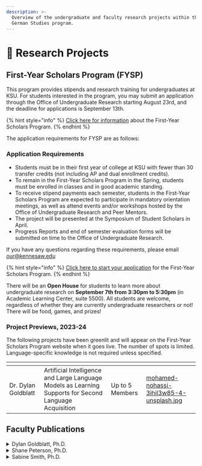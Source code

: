 ```yaml
---
description: >-
  Overview of the undergraduate and faculty research projects within the KSU
  German Studies program.
---
```


# 🔬 Research Projects

## First-Year Scholars Program (FYSP)

This program provides stipends and research training for undergraduates at KSU. For students interested in the program, you may submit an application through the Office of Undergraduate Research starting August 23rd, and the deadline for applications is September 13th.

{% hint style="info" %}
[Click here for information](https://research.kennesaw.edu/our/first-year-scholars/2023-2024-projects/index.php) about the First-Year Scholars Program.
{% endhint %}

The application requirements for FYSP are as follows:

### Application Requirements

* Students must be in their first year of college at KSU with fewer than 30 transfer credits (not including AP and dual enrollment credits).
* To remain in the First-Year Scholars Program in the Spring, students must be enrolled in classes and in good academic standing.
* To receive stipend payments each semester, students in the First-Year Scholars Program are expected to participate in mandatory orientation meetings, as well as attend events and/or workshops hosted by the Office of Undergraduate Research and Peer Mentors.
* The project will be presented at the Symposium of Student Scholars in April.
* Progress Reports and end of semester evaluation forms will be submitted on time to the Office of Undergraduate Research.

If you have any questions regarding these requirements, please email [our@kennesaw.edu](mailto:our@kennesaw.edu)

{% hint style="info" %}
[Click here to start your application](https://forms.office.com/Pages/ResponsePage.aspx?id=5W7yRTTxnkO8k-bH4z1hwhdLywYqCMxNoBO3FAtCMJZUNFk2VTJYSFlLWVdFRVFFOVRaUU1BQUQ4MiQlQCN0PWcu) for the First-Year Scholars Program.
{% endhint %}

There will be an **Open House** for students to learn more about undergraduate research on **September 7th from 3:30pm to 5:30pm** (in Academic Learning Center, suite 5500). All students are welcome, regardless of whether they are currently undergraduate researchers or not! There will be food, games, and prizes!&#x20;

### Project Previews, 2023-24

The following projects have been greenlit and will appear on the First-Year Scholars Program website when it goes live. The number of spots is limited. Language-specific knowledge is not required unless specified.

<table data-view="cards"><thead><tr><th></th><th></th><th></th><th data-hidden data-card-cover data-type="files"></th></tr></thead><tbody><tr><td>Dr. Dylan Goldblatt</td><td>Artificial Intelligence and Large Language Models as Learning Supports for Second Language Acquisition</td><td>Up to 5 Members</td><td><a href="../.gitbook/assets/mohamed-nohassi-3ihil3w85-4-unsplash.jpg">mohamed-nohassi-3ihil3w85-4-unsplash.jpg</a></td></tr></tbody></table>



## Faculty Publications

<details>

<summary>Dylan Goldblatt, Ph.D.</summary>

#### Articles

Goldblatt, Dylan. “[The Vitruvian Source of Marvell’s Tortoise in ‘Upon Appleton House, To My Lord Fairfax](https://digitalcommons.kennesaw.edu/facpubs/4580/)’,” _South Central Review,_ 36.3, Fall 2019.

#### Translations

Lerner, Marc. “Competing memories of a Swiss revolt: The prism of the William Tell legend,” in _Rhythms of Revolt: European Traditions and Memories of Social Conflict in Oral Culture_, eds. Éva Guillorel, David Hopkin, Will Pooley. New York, Routledge. p. 90-120.

McDonald, William C. “Seeking Sedechias: Faustus, Trithemius, and the Path from Murder to Magic” in _Wolfenbütteler Renaissancemitteilungen_, vol. 38, p. 3-26.

McDonald, William C. “Leopoldus Iudaeus necromanticus: Concerning an Unpublished, Sixteenth-Century Day-Book Entry on the Execution of Lippold Ben Chluchim in Berlin, 1573” in _Revue des etudes juives_, vol. 176 (3-4), juillet-décembre, p. 371-391.

McDonald, William C. “Gödelmann’s Faustus (1591) Concerning the Fluidity of the Early Transmission of the Adventures of Faustus in Germany,” in _Studia theodisca_, vol. 23, p. 17-32.

McDonald, William C. “Standing atop a Dying World: Observing a Printer's Device of Franz Behem (1500-1582)” in _Emblematica_, vol. 23, p. 1-23.

McDonald, William C. “Ars imprimendi libros initium cepit: Remarks of a Lutheran Pastor, Georg Agricola (1554–1630), Concerning the Origin of the Art of Printing in Mainz.” in _Gutenberg-Jahrbuch,_ vol. 91, p. 177-189.

McDonald, William C. “A Certain Sedechias, a Jew by Religion and a Physician by Profession: On the Long Life of an Anti-Jewish Myth” in _Korot:  The Israel Journal of the History of Medicine and Science,_ vol. 23, p. 197-235.

</details>

<details>

<summary>Shane Peterson, Ph.D.</summary>

#### Articles

Ergai, Awatef, Shane D. Peterson, Ginny Zhan, and Sabine Smith. “Advancing Intercultural\
Communication Skills in Diverse Teams:  An Intervention Program for Project-Based Engineering Courses.” _Journal of Higher Education Theory and Practice_ 23.10 (2023): 120-136.

Peterson, Shane D. “The Contested Status of Illustrated Literature (1860-1890).” _Colloquia Germanica_ 49.2-3 (2016 \[2018]): 259-82.

Peterson, Shane D. “Projection Spaces: Manifestations of the Alpine in the Reception of the Austrian _Heimatfilm Echo der Berge_ (1954) and of the Vienna Flak Towers.” _Austrian Studies_ 18 (2010): 124-40.

#### Book Chapters

Peterson, Shane D. “Illustrated Editions of Novels as Marketing Strategy: The Case of Wilhelm Raabe.” _Market Strategies and German Literature in the Long Nineteenth Century_, eds. Vance Byrd & Ervin Malakaj. De Gruyter, 2020. 269-305.

Peterson, Shane D. “Intranational Migration – The Search for Postwar Austrian _Heimat_ in « Echo der Berge »(1954).” _Imaginäre Topographien: Migration und Verortung_, eds. Klaus Müller-Richter and Ramona Uritescu-Lombard. Bielefeld: Transcript, 2007. 127-42.

#### Refereed Conference Proceedings

Ergai, Awatef, Shane D. Peterson, Ginny Zhan, and Sabine Smith. [“Improving Communication Skills in Global Engineers: Adapting the UNESCO Story Circles Method in an Undergraduate Engineering Course.”](https://peer.asee.org/40608) American Society for Engineering Education. _2022 Annual Conference & Exposition_.&#x20;

#### Textbooks

Peterson, Shane D., Sabine Smith, Dylan Goldblatt, and Susanne Estrella. [“der und mehr”:](https://alg.manifoldapp.org/projects/der-und-mehr) An Online, Open-Source German Language Textbook.

#### Undergraduate Research Mentorship

Faculty Mentor, First-Year Scholars Program, “Measuring German Vocabulary Learning,” 2020-21.

</details>

<details>

<summary>Sabine Smith, Ph.D.</summary>

#### Monographs

* Peterson, Shane, Sabine H. Smith, Dylan Goldblatt, Susanne Estrella. _Der und mehr._ Open Textbooks, ALG, 2020. Available via [https://alg.manifoldapp.org/projects/der-und-mehr](https://nam04.safelinks.protection.outlook.com/?url=https%3A%2F%2Falg.manifoldapp.org%2Fprojects%2Fder-und-mehr\&data=05%7C01%7Cngoldbla%40kennesaw.edu%7Cda27d8d04078490416e808dba1ba73c8%7C45f26ee5f134439ebc93e6c7e33d61c2%7C1%7C0%7C638281594400850457%7CUnknown%7CTWFpbGZsb3d8eyJWIjoiMC4wLjAwMDAiLCJQIjoiV2luMzIiLCJBTiI6Ik1haWwiLCJXVCI6Mn0%3D%7C3000%7C%7C%7C\&sdata=srHp9v2FA%2BQaIvBUVsmSjJUTzJ1SgddYotCgUaTSI%2Fw%3D\&reserved=0)&#x20;
* Ehland, Christoph, Sabine H. Smith, eds. _KSU UPB Maymester 2016: Georgia with the Germans._ Paderborn: np, 2017. Available in print and via [https://uni-paderborn.sciebo.de/index.php/s/wOpITMLOF3aCPsA](https://nam04.safelinks.protection.outlook.com/?url=https%3A%2F%2Funi-paderborn.sciebo.de%2Findex.php%2Fs%2FwOpITMLOF3aCPsA\&data=05%7C01%7Cngoldbla%40kennesaw.edu%7Cda27d8d04078490416e808dba1ba73c8%7C45f26ee5f134439ebc93e6c7e33d61c2%7C1%7C0%7C638281594400850457%7CUnknown%7CTWFpbGZsb3d8eyJWIjoiMC4wLjAwMDAiLCJQIjoiV2luMzIiLCJBTiI6Ik1haWwiLCJXVCI6Mn0%3D%7C3000%7C%7C%7C\&sdata=aR6d%2FCIy2wV0df4aAC%2B%2FKNhHvajtXg2xs56kj7uABrI%3D\&reserved=0)&#x20;
* Robbins, Sarah, Sabine H. Smith, and Federica Santini, eds. _Bridging Cultures: International Women Faculty Transforming the US Academy._ Lanham, MD: University Press of America, 2011.&#x20;
* Smith, Sabine H. _Sexual Violence in German Culture: Rereading and Rewriting the Tradition._ Studien zum Theater, Film, Fernsehen 26. Frankfurt: Peter Lang, 1998.&#x20;

#### Book chapters: &#x20;

* Levintova, Ekaterina, Sabine H. Smith, Iris Berdrow, Laura Boudon, Dan Paracka, and Paul Worley. “Have Interest, Will NOT Travel: Multi-Institutional Study of the Reasons Why Students Opt Out of Study Abroad,” in: Namaste, Nina & Amanda Sturgill, eds. _Mind The Gap: Integrating Global Learning at Home and Abroad_ (Stylus, 2020).&#x20;
* Berdrow, Iris, Rebecca Cruise, Ekaterina Levintova, Sabine H. Smith, Laura Boudon, Dan Paracka, and Paul Worley. “Exploring Patterns of Student Global Learning Choices: A Multi-Institutional Analysis,” in: Namaste, Nina & Amanda Sturgill, eds. _Mind The Gap: Integrating Global Learning at Home and Abroad_ (Stylus, 2020).&#x20;
* Smith, Sabine H. “The Urban Residential Balcony as Interstitial Site.” _Resistance and the City._ Ed. Christoph Ehland and Pascal Fischer; (= Spatial Practices series). Amsterdam/Leiden: Rodopi/Brill,  2018, 168-184.&#x20;
* Smith, Sabine H. “Staking the Ground for the ‘Third Place’: Fostering Intercultural Competence in Foreign Language Students at an American University.” _Intercultural Encounters in Education, vol.2_ Ed. Ulla Kriebernegg, Roberta Maierhofer and Hermine Penz. Vienna: LIT Verlag, 2014, 9-27.&#x20;
* Smith, Sabine H. “Perfectly Ambivalent: How German Am I?” _Bridging Cultures: International Women Faculty Transforming the US Academy._ Ed. Sarah Robbins, Sabine H. Smith, and Federica Santini. Lanham, MD: University Press of America, 2011, 40-60. (Reprinted in _Journal of Transnational American Studies_, 4(1) (2012), 11-31. Available [http://escholarship.org/uc/item/5bx354k1#page-1](https://nam04.safelinks.protection.outlook.com/?url=http%3A%2F%2Fescholarship.org%2Fuc%2Fitem%2F5bx354k1%23page-1\&data=05%7C01%7Cngoldbla%40kennesaw.edu%7Cda27d8d04078490416e808dba1ba73c8%7C45f26ee5f134439ebc93e6c7e33d61c2%7C1%7C0%7C638281594400850457%7CUnknown%7CTWFpbGZsb3d8eyJWIjoiMC4wLjAwMDAiLCJQIjoiV2luMzIiLCJBTiI6Ik1haWwiLCJXVCI6Mn0%3D%7C3000%7C%7C%7C\&sdata=HXU%2B7w4xPNDaeZsnH%2BXkv977n3UYhXMEiTk6wTpoBTY%3D\&reserved=0)).&#x20;
* Santini, Federica, Sabine H. Smith, and Sarah Robbins. “Introduction.” _Bridging Cultures: International Women Faculty Transforming the US Academy._ Ed. Sarah Robbins, Sabine H. Smith, and Federica Santini. Lanham, MD: University Press of America, 2011, xxi-xlii. (Reprinted in _Journal of Transnational American Studies_, 4(1) (2012), 1-10. Available [http://escholarship.org/uc/item/5bx354k1#page-1](https://nam04.safelinks.protection.outlook.com/?url=http%3A%2F%2Fescholarship.org%2Fuc%2Fitem%2F5bx354k1%23page-1\&data=05%7C01%7Cngoldbla%40kennesaw.edu%7Cda27d8d04078490416e808dba1ba73c8%7C45f26ee5f134439ebc93e6c7e33d61c2%7C1%7C0%7C638281594400850457%7CUnknown%7CTWFpbGZsb3d8eyJWIjoiMC4wLjAwMDAiLCJQIjoiV2luMzIiLCJBTiI6Ik1haWwiLCJXVCI6Mn0%3D%7C3000%7C%7C%7C\&sdata=HXU%2B7w4xPNDaeZsnH%2BXkv977n3UYhXMEiTk6wTpoBTY%3D\&reserved=0) )&#x20;
* Howard, Lori, Sarah R. Robbins, Sabine H. Smith, and _Bridging Cultures_ writers. “Epilogue: Synthesizing Stories and Making Connections.” _Bridging Cultures: International Women Faculty Transforming the US Academy._ Ed. Sarah Robbins, Sabine H. Smith, and Federica Santini Lanham, MD: University Press of America, 2011, 157-173.&#x20;
* Santini, Federica, and Sabine H. Smith. “Questions: Reflection, Discussion and Cultural Change.” _Bridging Cultures: International Women Faculty Transforming the US Academy._ Ed. Sarah Robbins, Sabine H. Smith, and Federica Santini. Lanham, MD: University Press of America, 2011, 174-177.&#x20;
* Smith, Sabine H. “’I would have hoped for a different discussion…’: An Interview with Helke Sander.” _Triangulated Visions: Women in Recent German Cinema._ Ed. Ingeborg Major O’Sickey and Ingeborg von Zadow. New York: SUNY P, 1998.&#x20;

#### Articles (peer reviewed/refereed): &#x20;

* Ergai, Awatef, Shane Peterson, Sabine H. Smith, Ginny Zhan, ”Advancing Intercultural Communication Skills in Diverse Teams: An Intervention Program for Project-Based Engineering Courses.“ _Journal of Higher Education Theory and Practice_ 23:10 (2023).120 – 136.&#x20;
* Ergai, Awatef, Shane Peterson, Ginny Zhan, Sabine H. Smith, „Improving Communication Skills in Global Engineers: Adapting the UNESCO Story Circles Method in an Undergraduate Engineering Course,” _2022 ASEE Annual Conference & Exposition, Minneapolis, MN, 2022._American Society for Engineering Education (ASEE), 1-18. [https://peer.asee.org/40608](https://nam04.safelinks.protection.outlook.com/?url=https%3A%2F%2Fpeer.asee.org%2F40608\&data=05%7C01%7Cngoldbla%40kennesaw.edu%7Cda27d8d04078490416e808dba1ba73c8%7C45f26ee5f134439ebc93e6c7e33d61c2%7C1%7C0%7C638281594400850457%7CUnknown%7CTWFpbGZsb3d8eyJWIjoiMC4wLjAwMDAiLCJQIjoiV2luMzIiLCJBTiI6Ik1haWwiLCJXVCI6Mn0%3D%7C3000%7C%7C%7C\&sdata=oDll0w9bjiTseTs5etcvNRSh1247GVn1xTau5iVgrSM%3D\&reserved=0).[Available here](https://nam04.safelinks.protection.outlook.com/?url=https%3A%2F%2Fpeer.asee.org%2Fimproving-communication-skills-in-global-engineers-adapting-the-unesco-story-circles-method-in-undergraduate-engineering-programs\&data=05%7C01%7Cngoldbla%40kennesaw.edu%7Cda27d8d04078490416e808dba1ba73c8%7C45f26ee5f134439ebc93e6c7e33d61c2%7C1%7C0%7C638281594401006683%7CUnknown%7CTWFpbGZsb3d8eyJWIjoiMC4wLjAwMDAiLCJQIjoiV2luMzIiLCJBTiI6Ik1haWwiLCJXVCI6Mn0%3D%7C3000%7C%7C%7C\&sdata=PR2XTMtD1bg34LjhR8jsrcshufKOKJ0EGDq6qTNIdao%3D\&reserved=0).&#x20;
* GuramatunhuCooper, Nyasha M., Darlene Xiomara Rodriguez, Uttam Kokil, Sabine H. Smith, “Cross-Cultural Contexts of Teaching and Learning: Experiences of International Faculty at a Southeastern University in the United States,” _Currents in Teaching and Learning_14:1 (September 2022). 55-69. [Available here](https://nam04.safelinks.protection.outlook.com/?url=https%3A%2F%2Fwebcdn.worcester.edu%2Fcurrents-in-teaching-and-learning%2Fwp-content%2Fuploads%2Fsites%2F65%2F2022%2F09%2FCurrents-14-01-GuramatunhuCooper-Xiomara-Rodriguez-Kokil-Smith-Cross-Cultural-Contexts-of-Teaching-and-Learning-Experiences-of-International-Faculty.pdf\&data=05%7C01%7Cngoldbla%40kennesaw.edu%7Cda27d8d04078490416e808dba1ba73c8%7C45f26ee5f134439ebc93e6c7e33d61c2%7C1%7C0%7C638281594401006683%7CUnknown%7CTWFpbGZsb3d8eyJWIjoiMC4wLjAwMDAiLCJQIjoiV2luMzIiLCJBTiI6Ik1haWwiLCJXVCI6Mn0%3D%7C3000%7C%7C%7C\&sdata=Xn4xq3edk%2FlEHzTxkt7pVLiQ%2FOthhUIwatSins%2BXUAI%3D\&reserved=0).&#x20;
* Smith, Sabine H., and Daniel J. Paracka. “Global learning is shared learning: Interdisciplinary intercultural competence at a comprehensive regional university” International Journal for Intercultural Relations 63:1 (2018), 17-26. Smith, Sabine H., “Investigating Products, Practices, and Perspectives in a Simulated Moving Abroad Project.” Garrett-Rucks, Paula and Alvino Fantini, eds. Dimension 2016 Special Issue: Focus on Intercultural Competence (2016). 169-194. Available at https://www.academia.edu/26575642/Dimension\_2016\_Special\_Issue\_Focus\_on\_Intercultural\_Competence
* Terantino, Joseph, Claudia Stura, Sabine H. Smith, and Jeannette Boettcher. “Die Integration von interkultureller Kommunikationskompetenz in das Curriculum eines Institutes für Fremdsprachen: Eine explorative Fallstudie” \[Integrating Intercultural Communicative Competence Into the Curriculum of a Department of Foreign Languages: An Exploratory Case Study] Intercultural Journal: Online Zeitschrift für Interkulturelle Studien 12:21 (2013). 59-70. Available at http://www.ssoar.info/ssoar/handle/document/45416.
* Smith, Sabine H., and Miriam Bley. „Streets in the Sky: The Balconies of Lima and the Road to Intercultural Competence.“ _The Journal of Global Initiatives_ 7:2 (2012). 143-166.&#x20;
* Hoyt, Kristin, and Sabine H. Smith. “Keeping Them In While Getting Them Out” _FLAG Journal_ 1:1 (Fall 2009). 15-22. &#x20;
* Hunt, Hugh, Catherine Lewis, and Smith, Sabine H. “Following in Anne Frank’s Footsteps: An Interdisciplinary Study Abroad Program.” _The International Journal of the Humanities_ 5:9 (Fall 2007). 61-68. &#x20;

#### Online teaching modules, research-based

* Contributor of online module “Embracing the Monkey Wrench: Preparing for the OPI” to Webinar by DFL Faculty Learning Community “High Leverage Teaching Practice” Available at  [https://mediaspace.kennesaw.edu/media/Webinar+1+Power+Point+Interpersonal+Task\_FinalPrez/1\_uh38bf81](https://mediaspace.kennesaw.edu/media/Webinar+1+Power+Point+Interpersonal+Task\_FinalPrez/1\_uh38bf81) (5/18). &#x20;
* Contributor of online module “Exploring Your Worldview and the Importance of Self-Assessment” (pre-departure section) for KSU Campus Internationalization Prize: Online Intercultural Education and Training for Study Abroad Engagement,” for Co-PIs Drs. Wade-Berg, Slinger-Friedman, Robinson-Dooley, and Coffey, sponsored by the KSU Institute of Global Initiatives (6/16).&#x20;
* Contributor of online module “Cultural Simulation “It’s Peanuts!” [http://dga.kennesaw.edu/sig/itaic.php](https://nam04.safelinks.protection.outlook.com/?url=http%3A%2F%2Fdga.kennesaw.edu%2Fsig%2Fitaic.php\&data=05%7C01%7Cngoldbla%40kennesaw.edu%7Cda27d8d04078490416e808dba1ba73c8%7C45f26ee5f134439ebc93e6c7e33d61c2%7C1%7C0%7C638281594401006683%7CUnknown%7CTWFpbGZsb3d8eyJWIjoiMC4wLjAwMDAiLCJQIjoiV2luMzIiLCJBTiI6Ik1haWwiLCJXVCI6Mn0%3D%7C3000%7C%7C%7C\&sdata=ow3ONLOQIuUakKZkkUWsAdIABvKVt6NQDaQuiEJ1xrw%3D\&reserved=0) for KSU Campus Internationalization Prize: “Campus Internationalization Prize: Interdisciplinary Teaching and Assessment of Intercultural Competence,” for Co-PIs Drs. Smith, Paracka and Terantino, sponsored by the KSU Institute of Global Initiatives (6/15).&#x20;

#### Performances, exhibits, and installations&#x20;

* Coordinator of translation project (English-German) of KSU MHHE exhibit [Voices from the Great War,](https://nam04.safelinks.protection.outlook.com/?url=https%3A%2F%2Fhistorymuseum.kennesaw.edu%2Fexhibitions%2Ftraveling%2Fgreat-war.php\&data=05%7C01%7Cngoldbla%40kennesaw.edu%7Cda27d8d04078490416e808dba1ba73c8%7C45f26ee5f134439ebc93e6c7e33d61c2%7C1%7C0%7C638281594401006683%7CUnknown%7CTWFpbGZsb3d8eyJWIjoiMC4wLjAwMDAiLCJQIjoiV2luMzIiLCJBTiI6Ik1haWwiLCJXVCI6Mn0%3D%7C3000%7C%7C%7C\&sdata=A%2BvtdMKHzIm%2BkI6zUcZuUk4OGRfDtww%2FM2fm4t8UNEw%3D\&reserved=0) _with undergraduate students in GRMN 3200 (Spring 20232), KSU. Forthcoming._&#x20;
* Coordinator of translation project (English-German) of KSU MHHE exhibit [Enduring Tension: (En)countering Antisemitism in Every Age](https://nam04.safelinks.protection.outlook.com/?url=https%3A%2F%2Fhistorymuseum.kennesaw.edu%2Fexhibitions%2Ftraveling%2Fenduring-tension.php\&data=05%7C01%7Cngoldbla%40kennesaw.edu%7Cda27d8d04078490416e808dba1ba73c8%7C45f26ee5f134439ebc93e6c7e33d61c2%7C1%7C0%7C638281594401006683%7CUnknown%7CTWFpbGZsb3d8eyJWIjoiMC4wLjAwMDAiLCJQIjoiV2luMzIiLCJBTiI6Ik1haWwiLCJXVCI6Mn0%3D%7C3000%7C%7C%7C\&sdata=xVoYkOl68EaeCOuY6WwnqTdCx3ZHNeLVhjg046dDEkw%3D\&reserved=0), with undergraduate students in GRMN 3200 (Spring 2022), KSU. Available at [https://meethistory.kennesaw.edu/items/show/90](https://nam04.safelinks.protection.outlook.com/?url=https%3A%2F%2Fmeethistory.kennesaw.edu%2Fitems%2Fshow%2F90\&data=05%7C01%7Cngoldbla%40kennesaw.edu%7Cda27d8d04078490416e808dba1ba73c8%7C45f26ee5f134439ebc93e6c7e33d61c2%7C1%7C0%7C638281594401006683%7CUnknown%7CTWFpbGZsb3d8eyJWIjoiMC4wLjAwMDAiLCJQIjoiV2luMzIiLCJBTiI6Ik1haWwiLCJXVCI6Mn0%3D%7C3000%7C%7C%7C\&sdata=50ouzlldM%2F%2FeRvvS%2Bd%2FeDJMPUKOLqihEHxRqH60bI0E%3D\&reserved=0) (5/22).&#x20;
* Co-Curator of bi-lingual exhibit „Remembering Ravensbrück: Women and the Holocaust,“ co-presented w/ Dr. Jennifer Dickey and undergraduate students in HIST 4426 and GRMN 3305, KSU (5/12).&#x20;
* Co-Curator of bi-lingual exhibit „_Karikatur_ of Power:World War II Through Political Cartoons,“ co-presented w/ Dr. Catherine Lewis and undergraduate students in HIST 4428 and GRMN 3305, KSU (3/09).&#x20;

</details>

